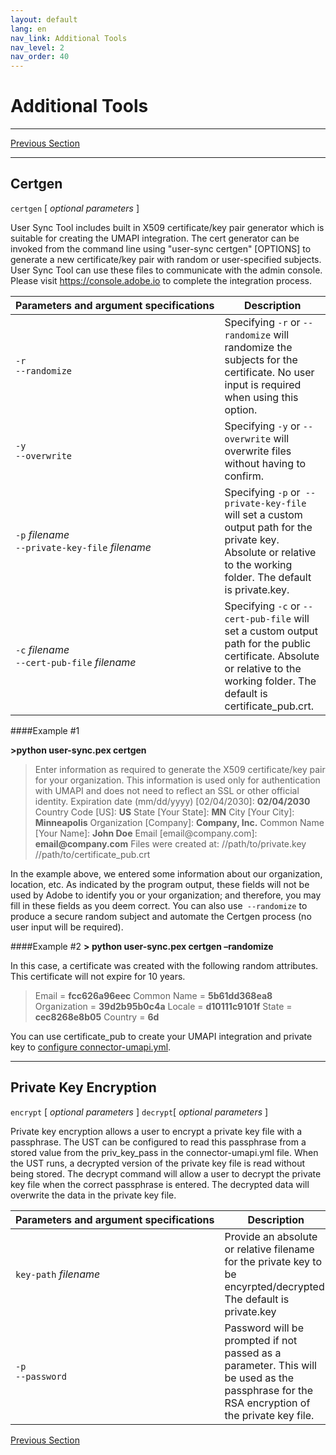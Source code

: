 ```yaml
---
layout: default
lang: en
nav_link: Additional Tools
nav_level: 2
nav_order: 40
---
```



# Additional Tools

---

[Previous Section](deployment_best_practices.md)

---
## Certgen

`certgen` \[ _optional parameters_ \]

User Sync Tool includes built in X509 certificate/key pair generator which is suitable for creating the UMAPI integration. The cert generator can be invoked from the command line using "user-sync certgen" [OPTIONS] to generate a new certificate/key pair with random or user-specified subjects. User Sync Tool can use these files to communicate with the admin console. Please visit https://console.adobe.io to complete the integration process.


| Parameters&nbsp;and&nbsp;argument&nbsp;specifications | Description |
|------------------------------|------------------|
| `-r`<br />`--randomize` | Specifying `-r` or `--randomize` will randomize the subjects for the certificate. No user input is required when using this option. |
| `-y`<br />`--overwrite` | Specifying `-y` or `--overwrite` will overwrite files without having to confirm.   |
| `-p` _filename_<br />`--private-key-file`  _filename_ | Specifying `-p` or` --private-key-file` will set a custom output path for the private key. Absolute or relative to the working folder. The default is private.key. |
| `-c` _filename_<br />`--cert-pub-file` _filename_ | Specifying `-c` or `--cert-pub-file` will set a custom output path for the public certificate. Absolute or relative to the working folder. The default is certificate_pub.crt. |

####Example #1

**>python user-sync.pex certgen**

>Enter information as required to generate the X509 certificate/key pair for your organization. This information is used only for authentication with UMAPI and does not need to reflect
an SSL or other official identity.
Expiration date (mm/dd/yyyy) [02/04/2030]: **02/04/2030**
Country Code [US]: **US**
State [Your State]: **MN**
City [Your City]: **Minneapolis**
Organization [Company]: **Company, Inc.**
Common Name [Your Name]: **John Doe**
Email [email<span>@</span>company.com]: **email<span>@</span>company.com**
Files were created at:
//path/to/private.key
//path/to/certificate_pub.crt

In the example above, we entered some information about our organization, location, etc. As indicated by the program output, these fields will not be used by Adobe to identify you or your organization; and therefore, you may fill in these fields as you deem correct.
You can also use` --randomize` to produce a secure random subject and automate the Certgen process (no user input will be required).


####Example #2
**> python user-sync.pex certgen –randomize**

In this case, a certificate was created with the following random attributes. This certificate will not expire for 10 years.
>Email = **fcc626a96eec**
Common Name = **5b61dd368ea8**
Organization = **39d2b95b0c4a**
Locale = **d10111c9101f**
State = **cec8268e8b05**
Country = **6d**

You can use certificate_pub to create your UMAPI integration and private key to [configure connector-umapi.yml](configuring_user_sync_tool.html#connector-umapiyml).

---

## Private Key Encryption

`encrypt` \[ _optional parameters_ \]
`decrypt`\[ _optional parameters_ \]

Private key encryption allows a user to encrypt a private key file with a passphrase. The UST can be configured to read this passphrase from a stored value from the priv_key_pass in the connector-umapi.yml file. When the UST runs, a decrypted version of the private key file is read without being stored. The decrypt command will allow a user to decrypt the private key file when the correct passphrase is entered. The decrypted data will overwrite the data in the private key file.


| Parameters&nbsp;and&nbsp;argument&nbsp;specifications | Description |
|------------------------------|------------------|
| `key-path` _filename_ | Provide an absolute or relative filename for the private key to be encyrpted/decrypted. The default is private.key |
| `-p`<br />`--password` | Password will be prompted if not passed as a parameter. This will be used as the passphrase for the RSA encryption of the private key file.  |



[Previous Section](deployment_best_practices.md)